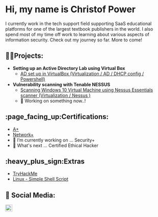 <h1>Hi, my name is Christof Power</h1>
I currently work in the tech support field supporting SaaS educational platforms for one of the largest textbook publishers in the world. I also spend most of my time off work to learning about various aspects of information security. Check out my journey so far. More to come!

<h2>👨‍💻Projects:</h2>

- <b>Setting up an Active Directory Lab using Virtual Box</b>
  - [AD set up in VirtualBox (Virtualization / AD / DHCP config / Powershell)](https://github.com/chryber/Active-Directory-Lab-Project)
- <b>Vulnerability scanning with Tenable NESSUS</b>
  - [Scanning Windows 10 Virtual Machine using Nessus Essentials scanner (Virtualization / Nessus )](https://github.com/chryber/NESSUS-Vulnerability-Scanner)
  - 🔭 Working on something now..!

<h2>:page_facing_up:Certifications:</h2>
 
- [A+](https://www.credly.com/badges/ab04b24a-151d-4885-884f-4bdf2c426dc2/public_url)
- [Network+](https://www.credly.com/badges/08e11085-13dc-4a79-a2fc-c8f1c7572b24/public_url)
- 🔭 I’m currently working on ... Security+
- 🔭 What's next ... Certified Ethical Hacker

<h2>:heavy_plus_sign:Extras</h2>

  - [TryHackMe](https://github.com/chryber/TryHackME)
  - [Linux - Simple Shell Script](https://youtu.be/I2ySqce31O4)

<h2> 🤳 Social Media:</h2>

[<img align="left" alt="ChristofPower | LinkedIn" width="22px" src="https://cdn.jsdelivr.net/npm/simple-icons@v3/icons/linkedin.svg" />][linkedin]

[linkedin]: http://www.linkedin.com/in/christofpower
